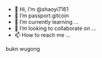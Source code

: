 - 👋 Hi, I’m @shaoyi7161
- 👀 I’m passport.gitcoin
- 🌱 I’m currently learning ...
- 💞️ I’m looking to collaborate on ...
- 📫 How to reach me ...

<!---
shaoyi7161/shaoyi7161 is a ✨ special ✨ repository because its `README.md` (this file) appears on your GitHub profile.
You can click the Preview link to take a look at your changes.
--->
bukn
wugong
